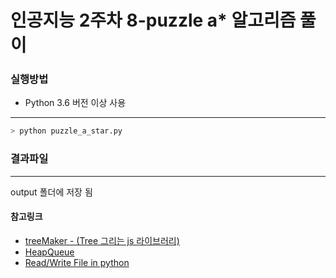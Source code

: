 # 인공지능 2주차 8-puzzle a* 알고리즘 풀이

### 실행방법

* Python 3.6 버전 이상 사용
___
```py
> python puzzle_a_star.py
```

### 결과파일
___
output 폴더에 저장 됨


#### 참고링크
* [treeMaker - (Tree 그리는 js 라이브러리)](https://github.com/roumilb/treeMaker)
* [HeapQueue](https://docs.python.org/3/library/heapq.html)
* [Read/Write File in python](https://realpython.com/read-write-files-python/)
